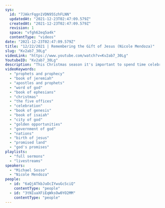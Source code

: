 ```yaml
---
sys:
  id: "7JAkrFqgn1VDN95SzhFLNN"
  updatedAt: "2021-12-23T02:47:09.579Z"
  createdAt: "2021-12-23T02:47:09.579Z"
  revision: 1
  space: "vfgh62eq5a4k"
  contentType: "videos"
date: "2021-12-23T02:47:09.579Z"
title: "12/22/2021 | Remembering the Gift of Jesus (Nicole Mendoza)"
slug: "Kv2ab7_30Lg"
videoLink: "https://www.youtube.com/watch?v=Kv2ab7_30Lg"
YoutubeID: "Kv2ab7_30Lg"
description: "This Christmas season it's important to spend time celebrating the greatest gift that has been given to us - Jesus Christ. The birth of Jesus was an event like no other. It was something that had been prophesied for years and years, and when it happened the world would never be the same again. The whole world crossed the threshold into something new that has never happened before. During this Christmas season God also intends to bring us into a new arena that we have never ventured into before. We're leaping into glory. This sermon was delivered by Nicole Mendoza at Freedom Fellowship Church International on December 22, 2021."
videoKeywords:
  - "prophets and prophecy"
  - "book of jeremiah"
  - "apostles and prophets"
  - "word of god"
  - "book of ephesians"
  - "christmas"
  - "the five offices"
  - "celebration"
  - "book of genesis"
  - "book of isaiah"
  - "city of god"
  - "golden opportunities"
  - "government of god"
  - "nations"
  - "birth of jesus"
  - "promised land"
  - "god's promises"
playlists:
  - "full sermons"
  - "livestreams"
speakers:
  - "Michael Sosso"
  - "Nicole Mendoza"
people:
  - id: "6aQjATkbJuOcIYwuGcSciQ"
    contentType: "people"
  - id: "3tNIuaXFiEqWksOw0YO2MM"
    contentType: "people"
---
```


